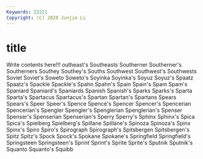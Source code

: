 ```yaml
---
Keywords: 22221
Copyright: (C) 2020 Junjie Li
---
```


# title

Write contents here!!!
outheast's 
Southeasts 
Southerner 
Southerner's
Southerners 
Southey 
Southey's 
Souths 
Southwest 
Southwest's 
Southwests 
Soviet 
Soviet's 
Soweto
Soweto's 
Soyinka 
Soyinka's 
Soyuz 
Soyuz's 
Spaatz 
Spaatz's 
Spackle 
Spackle's 
Spahn
Spahn's 
Spain 
Spain's 
Spam 
Spam's 
Spaniard 
Spaniard's 
Spaniards 
Spanish 
Spanish's
Sparks 
Sparks's 
Sparta 
Sparta's 
Spartacus 
Spartacus's 
Spartan 
Spartan's 
Spartans 
Spears
Spears's 
Speer 
Speer's 
Spence 
Spence's 
Spencer 
Spencer's 
Spencerian 
Spencerian's 
Spengler
Spengler's 
Spenglerian 
Spenglerian's 
Spenser 
Spenser's 
Spenserian 
Spenserian's 
Sperry 
Sperry's 
Sphinx
Sphinx's 
Spica 
Spica's 
Spielberg 
Spielberg's 
Spillane 
Spillane's 
Spinoza 
Spinoza's 
Spinx
Spinx's 
Spiro 
Spiro's 
Spirograph 
Spirograph's 
Spitsbergen 
Spitsbergen's 
Spitz 
Spitz's 
Spock
Spock's 
Spokane 
Spokane's 
Springfield 
Springfield's 
Springsteen 
Springsteen's 
Sprint 
Sprint's 
Sprite
Sprite's 
Sputnik 
Sputnik's 
Squanto 
Squanto's 
Squibb 
